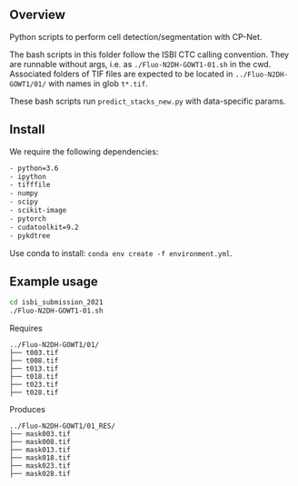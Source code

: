 
## Overview

Python scripts to perform cell detection/segmentation with CP-Net.

The bash scripts in this folder follow the ISBI CTC calling convention.
They are runnable without args, i.e. as `./Fluo-N2DH-GOWT1-01.sh` in the cwd.
Associated folders of TIF files are expected to be located in `../Fluo-N2DH-GOWT1/01/` with names in glob `t*.tif`.

These bash scripts run `predict_stacks_new.py` with data-specific params.

## Install

We require the following dependencies:
```txt
- python=3.6
- ipython
- tifffile
- numpy
- scipy
- scikit-image
- pytorch
- cudatoolkit=9.2
- pykdtree
```

Use conda to install: `conda env create -f environment.yml`.


## Example usage


```bash
cd isbi_submission_2021
./Fluo-N2DH-GOWT1-01.sh
```

Requires
```
../Fluo-N2DH-GOWT1/01/
├── t003.tif
├── t008.tif
├── t013.tif
├── t018.tif
├── t023.tif
├── t028.tif
```

Produces
```
../Fluo-N2DH-GOWT1/01_RES/
├── mask003.tif
├── mask008.tif
├── mask013.tif
├── mask018.tif
├── mask023.tif
├── mask028.tif
```
